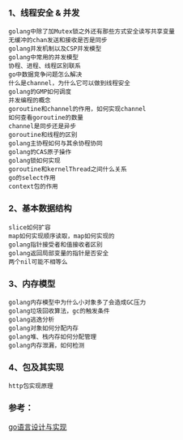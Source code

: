 ### 1、线程安全 & 并发

    golang中除了加Mutex锁之外还有那些方式安全读写共享变量
    无缓冲的chan发送和接收是否是同步
    golang并发机制以及CSP并发模型
    golang中常用的并发模型
    协程、进程、线程区别联系
    go中数据竞争问题怎么解决
    什么是channel，为什么它可以做到线程安全
    golang的GMP如何调度
    并发编程的概念
    goroutine和channel的作用，如何实现channel
    如何查看goroutine的数量
    channel是同步还是异步
    goroutine和线程的区别
    golang主协程如何与其余协程协同
    golang的CAS原子操作
    golang锁如何实现
    goroutine和kernelThread之间什么关系
    go的select作用
    context包的作用

### 2、基本数据结构

    slice如何扩容
    map如何实现顺序读取，map如何实现的
    golang指针接受者和值接收者区别
    golang返回局部变量的指针是否安全
    两个nil可能不相等么



### 3、内存模型

    golang内存模型中为什么小对象多了会造成GC压力
    golang垃圾回收算法，gc的触发条件
    golang逃逸分析
    golang对象如何分配内存
    golang堆、栈内存如何分配管理
    golang内存泄漏，如何检测
    

### 4、包及其实现

    http包实现原理


### 参考：

[go语言设计与实现](https://draveness.me/golang/)